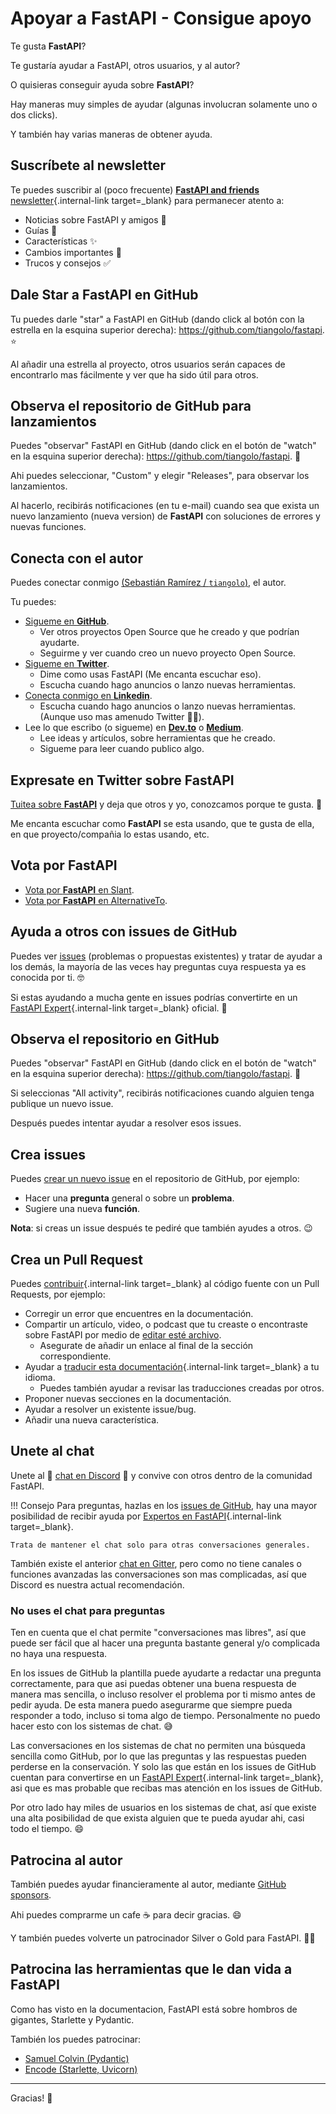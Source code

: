 # Apoyar a FastAPI - Consigue apoyo

Te gusta **FastAPI**?

Te gustaría ayudar a FastAPI, otros usuarios, y al autor?

O quisieras conseguir ayuda sobre **FastAPI**?

Hay maneras muy simples de ayudar (algunas involucran solamente uno o dos clicks).

Y también hay varias maneras de obtener ayuda.

## Suscríbete al newsletter

Te puedes suscribir al (poco frecuente) [**FastAPI and friends** newsletter](/newsletter/){.internal-link target=_blank} para permanecer atento a:

* Noticias sobre FastAPI y amigos 🚀
* Guías 📝
* Características ✨
* Cambios importantes 🚨
* Trucos y consejos ✅

## Dale Star a **FastAPI** en GitHub

Tu puedes darle "star" a FastAPI en GitHub (dando click al botón con la estrella en la esquina superior derecha): <a href="https://github.com/tiangolo/fastapi" class="external-link" target="_blank">https://github.com/tiangolo/fastapi</a>. ⭐️

Al añadir una estrella al proyecto, otros usuarios serán capaces de encontrarlo mas fácilmente y ver que ha sido útil para otros.

## Observa el repositorio de GitHub para lanzamientos

Puedes "observar" FastAPI en GitHub (dando click en el botón de "watch" en la esquina superior derecha): <a href="https://github.com/tiangolo/fastapi" class="external-link" target="_blank">https://github.com/tiangolo/fastapi</a>. 👀

Ahi puedes seleccionar, "Custom" y elegir "Releases", para observar los lanzamientos.

Al hacerlo, recibirás notificaciones (en tu e-mail) cuando sea que exista un nuevo lanzamiento (nueva version) de **FastAPI** con soluciones de errores y nuevas funciones.

## Conecta con el autor

Puedes conectar conmigo <a href="https://tiangolo.com" class="external-link" target="_blank">(Sebastián Ramírez / `tiangolo`)</a>, el autor.

Tu puedes:

* <a href="https://github.com/tiangolo" class="external-link" target="_blank">Sigueme en **GitHub**</a>.
    * Ver otros proyectos Open Source que he creado y que podrían ayudarte.
    * Seguirme y ver cuando creo un nuevo proyecto Open Source.
* <a href="https://twitter.com/tiangolo" class="external-link" target="_blank">Sigueme en **Twitter**</a>.
    * Dime como usas FastAPI (Me encanta escuchar eso).
    * Escucha cuando hago anuncios o lanzo nuevas herramientas.
* <a href="https://www.linkedin.com/in/tiangolo/" class="external-link" target="_blank">Conecta conmigo en **Linkedin**</a>.
    * Escucha cuando hago anuncios o lanzo nuevas herramientas. (Aunque uso mas amenudo Twitter 🤷‍♂).
* Lee lo que escribo (o sigueme) en <a href="https://dev.to/tiangolo" class="external-link" target="_blank">**Dev.to**</a> o <a href="https://medium.com/@tiangolo" class="external-link" target="_blank">**Medium**</a>.
    * Lee ideas y artículos, sobre herramientas que he creado.
    * Sigueme para leer cuando publico algo.

## Expresate en Twitter sobre **FastAPI**

<a href="https://twitter.com/compose/tweet?text=Me esta fascinando FastAPI porque... https://github.com/tiangolo/fastapi cc @tiangolo" class="external-link" target="_blank">Tuitea sobre **FastAPI**</a> y deja que otros y yo, conozcamos porque te gusta. 🎉

Me encanta escuchar como **FastAPI** se esta usando, que te gusta de ella, en que proyecto/compañia lo estas usando, etc.

## Vota por FastAPI

* <a href="https://www.slant.co/options/34241/~fastapi-review" class="external-link" target="_blank">Vota por **FastAPI** en Slant</a>.
* <a href="https://alternativeto.net/software/fastapi/" class="external-link" target="_blank">Vota por **FastAPI** en AlternativeTo</a>.

## Ayuda a otros con issues de GitHub

Puedes ver <a href="https://github.com/tiangolo/fastapi/issues" class="external-link" target="_blank">issues</a> (problemas o propuestas existentes) y tratar de ayudar a los demás, la mayoría de las veces hay preguntas cuya respuesta ya es conocida por ti. 🤓

Si estas ayudando a mucha gente en issues podrías convertirte en un [FastAPI Expert](fastapi-people.md#experts){.internal-link target=_blank} oficial. 🎉

## Observa el repositorio en GitHub

Puedes "observar" FastAPI en GitHub (dando click en el botón de "watch" en la esquina superior derecha): <a href="https://github.com/tiangolo/fastapi" class="external-link" target="_blank">https://github.com/tiangolo/fastapi</a>. 👀

Si seleccionas "All activity", recibirás notificaciones cuando alguien tenga publique un nuevo issue.

Después puedes intentar ayudar a resolver esos issues.

## Crea issues

Puedes <a href="https://github.com/tiangolo/fastapi/issues/new/choose" class="external-link" target="_blank">crear un nuevo issue</a> en el repositorio de GitHub, por ejemplo:

* Hacer una **pregunta** general o sobre un **problema**.
* Sugiere una nueva **función**.

**Nota**: si creas un issue después te pediré que también ayudes a otros. 😉

## Crea un Pull Request

Puedes [contribuir](contributing.md){.internal-link target=_blank} al código fuente con un Pull Requests, por ejemplo:

* Corregir un error que encuentres en la documentación.
* Compartir un artículo, video, o podcast que tu creaste o encontraste sobre FastAPI por medio de <a href="https://github.com/tiangolo/fastapi/edit/master/docs/en/data/external_links.yml" class="external-link" target="_blank">editar esté archivo</a>.
    * Asegurate de añadir un enlace al final de la sección correspondiente.
* Ayudar a [traducir esta documentación](contributing.md#translations){.internal-link target=_blank} a tu idioma.
    * Puedes también ayudar a revisar las traducciones creadas por otros.
* Proponer nuevas secciones en la documentación.
* Ayudar a resolver un existente issue/bug.
* Añadir una nueva característica.

## Unete al chat

Unete al 👥 <a href="https://discord.gg/VQjSZaeJmf" class="external-link" target="_blank">chat en Discord</a> 👥 y convive con otros dentro de la comunidad FastAPI.

!!! Consejo
    Para preguntas, hazlas en los <a href="https://github.com/tiangolo/fastapi/issues/new/choose" class="external-link" target="_blank">issues de GitHub</a>, hay una mayor posibilidad de recibir ayuda por [Expertos en FastAPI](fastapi-people.md#experts){.internal-link target=_blank}.

    Trata de mantener el chat solo para otras conversaciones generales.

También existe el anterior <a href="https://gitter.im/tiangolo/fastapi" class="external-link" target="_blank">chat en Gitter</a>, pero como no tiene canales o funciones avanzadas las conversaciones son mas complicadas, así que Discord es nuestra actual recomendación.

### No uses el chat para preguntas

Ten en cuenta que el chat permite "conversaciones mas libres", así que puede ser fácil que al hacer una pregunta bastante general y/o complicada no haya una respuesta.

En los issues de GitHub la plantilla puede ayudarte a redactar una pregunta correctamente, para que asi puedas obtener una buena respuesta de manera mas sencilla, o incluso resolver el problema por ti mismo antes de pedir ayuda. De esta manera puedo asegurarme que siempre pueda responder a todo, incluso si toma algo de tiempo. Personalmente no puedo hacer esto con los sistemas de chat.  😅

Las conversaciones en los sistemas de chat no permiten una búsqueda sencilla como GitHub, por lo que las preguntas y las respuestas pueden perderse en la conservación. Y solo las que están en los issues de GitHub cuentan para convertirse en un [FastAPI Expert](fastapi-people.md#experts){.internal-link target=_blank}, asi que es mas probable que recibas mas atención en los issues de GitHub.

Por otro lado hay miles de usuarios en los sistemas de chat, así que existe una alta posibilidad de que exista alguien que te pueda ayudar ahi, casi todo el tiempo. 😄

## Patrocina al autor

También puedes ayudar financieramente al autor, mediante <a href="https://github.com/sponsors/tiangolo" class="external-link" target="_blank">GitHub sponsors</a>.

Ahi puedes comprarme un cafe ☕️ para decir gracias. 😄

Y también puedes volverte un patrocinador Silver o Gold para FastAPI. 🏅🎉

## Patrocina las herramientas que le dan vida a FastAPI

Como has visto en la documentacion, FastAPI está sobre hombros de gigantes, Starlette y Pydantic.

También los puedes patrocinar:

* <a href="https://github.com/sponsors/samuelcolvin" class="external-link" target="_blank">Samuel Colvin (Pydantic)</a>
* <a href="https://github.com/sponsors/encode" class="external-link" target="_blank">Encode (Starlette, Uvicorn)</a>

---

Gracias! 🚀
